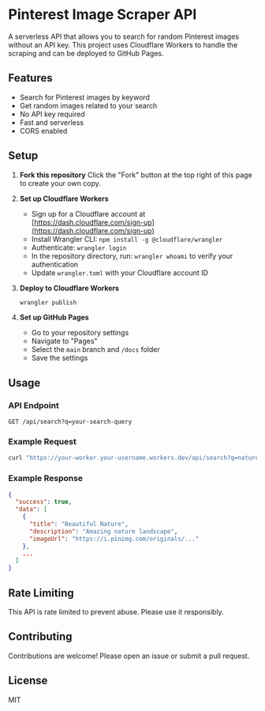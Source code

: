 # Pinterest Image Scraper API

A serverless API that allows you to search for random Pinterest images without an API key. This project uses Cloudflare Workers to handle the scraping and can be deployed to GitHub Pages.

## Features

- Search for Pinterest images by keyword
- Get random images related to your search
- No API key required
- Fast and serverless
- CORS enabled

## Setup

1. **Fork this repository**
   Click the "Fork" button at the top right of this page to create your own copy.

2. **Set up Cloudflare Workers**
   - Sign up for a Cloudflare account at [https://dash.cloudflare.com/sign-up](https://dash.cloudflare.com/sign-up)
   - Install Wrangler CLI: `npm install -g @cloudflare/wrangler`
   - Authenticate: `wrangler login`
   - In the repository directory, run: `wrangler whoami` to verify your authentication
   - Update `wrangler.toml` with your Cloudflare account ID

3. **Deploy to Cloudflare Workers**
   ```bash
   wrangler publish
   ```

4. **Set up GitHub Pages**
   - Go to your repository settings
   - Navigate to "Pages"
   - Select the `main` branch and `/docs` folder
   - Save the settings

## Usage

### API Endpoint

```
GET /api/search?q=your-search-query
```

### Example Request

```bash
curl "https://your-worker.your-username.workers.dev/api/search?q=nature"
```

### Example Response

```json
{
  "success": true,
  "data": [
    {
      "title": "Beautiful Nature",
      "description": "Amazing nature landscape",
      "imageUrl": "https://i.pinimg.com/originals/..."
    },
    ...
  ]
}
```

## Rate Limiting

This API is rate limited to prevent abuse. Please use it responsibly.

## Contributing

Contributions are welcome! Please open an issue or submit a pull request.

## License

MIT
